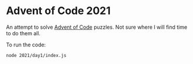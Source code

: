 # Advent of Code 2021

An attempt to solve [Advent of Code](https://adventofcode.com/) puzzles. Not sure where I will find time to do them all.

To run the code:

```
node 2021/day1/index.js
```
